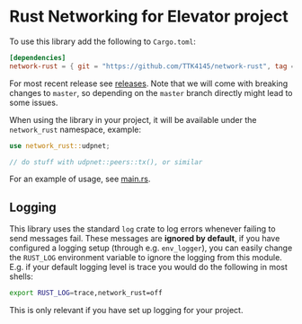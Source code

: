 # Rust Networking for Elevator project

To use this library add the following to `Cargo.toml`:

```toml
[dependencies]
network-rust = { git = "https://github.com/TTK4145/network-rust", tag = "v0.X.0" }
```

For most recent release see [releases](https://github.com/TTK4145/network-rust/releases). Note
that we will come with breaking changes to `master`, so depending on the `master` branch directly
might lead to some issues.

When using the library in your project, it will be available under the
`network_rust` namespace, example:

```rust
use network_rust::udpnet;

// do stuff with udpnet::peers::tx(), or similar
```

For an example of usage, see [main.rs](src/main.rs).


## Logging

This library uses the standard `log` crate to log errors whenever failing to send messages fail. These messages are **ignored by default**,
if you have configured a logging setup (through e.g. `env_logger`), you can easily change the `RUST_LOG` environment variable to ignore
the logging from this module. E.g. if your default logging level is trace you would do the following in most shells:

```sh
export RUST_LOG=trace,network_rust=off
```

This is only relevant if you have set up logging for your project.

